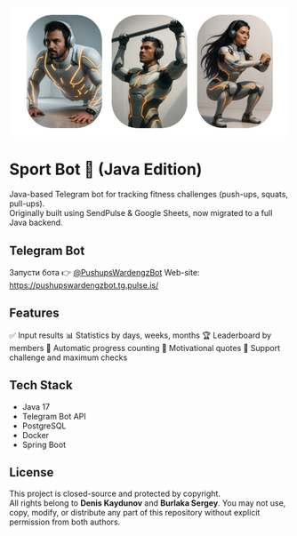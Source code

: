 ![Main view white.png](img/Main%20view%20white.png)
# Sport Bot 💪 (Java Edition)  
Java-based Telegram bot for tracking fitness challenges (push-ups, squats, pull-ups).  
Originally built using SendPulse & Google Sheets, now migrated to a full Java backend.

## Telegram Bot
Запусти бота 👉 [@PushupsWardengzBot](https://t.me/PushupsWardengzBot)
Web-site: https://pushupswardengzbot.tg.pulse.is/

## Features
✅ Input results
📊 Statistics by days, weeks, months
🏆 Leaderboard by members
🔄 Automatic progress counting
💬 Motivational quotes
📅 Support challenge and maximum checks

## Tech Stack
- Java 17
- Telegram Bot API
- PostgreSQL
- Docker
- Spring Boot

  
## License
This project is closed-source and protected by copyright.  
All rights belong to **Denis Kaydunov** and **Burlaka Sergey**.
You may not use, copy, modify, or distribute any part of this repository without explicit permission from both authors.
